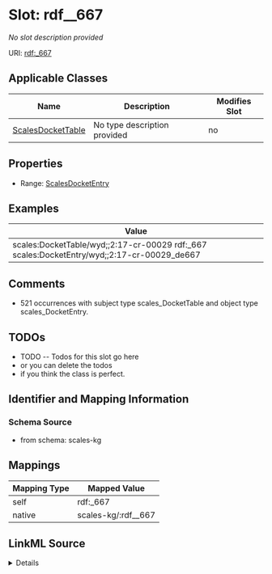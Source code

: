 

# Slot: rdf__667


_No slot description provided_





URI: [rdf:_667](http://www.w3.org/1999/02/22-rdf-syntax-ns#_667)



<!-- no inheritance hierarchy -->





## Applicable Classes

| Name | Description | Modifies Slot |
| --- | --- | --- |
| [ScalesDocketTable](../classes/ScalesDocketTable.md) | No type description provided |  no  |







## Properties

* Range: [ScalesDocketEntry](../classes/ScalesDocketEntry.md)






## Examples

| Value |
| --- |
| scales:DocketTable/wyd;;2:17-cr-00029 rdf:_667 scales:DocketEntry/wyd;;2:17-cr-00029_de667 |

## Comments

* 521 occurrences with subject type scales_DocketTable and object type scales_DocketEntry.

## TODOs

* TODO -- Todos for this slot go here
* or you can delete the todos
* if you think the class is perfect.

## Identifier and Mapping Information







### Schema Source


* from schema: scales-kg




## Mappings

| Mapping Type | Mapped Value |
| ---  | ---  |
| self | rdf:_667 |
| native | scales-kg/:rdf__667 |




## LinkML Source

<details>
```yaml
name: rdf__667
description: No slot description provided
todos:
- TODO -- Todos for this slot go here
- or you can delete the todos
- if you think the class is perfect.
comments:
- 521 occurrences with subject type scales_DocketTable and object type scales_DocketEntry.
examples:
- value: scales:DocketTable/wyd;;2:17-cr-00029 rdf:_667 scales:DocketEntry/wyd;;2:17-cr-00029_de667
from_schema: scales-kg
rank: 1000
slot_uri: rdf:_667
alias: rdf__667
domain_of:
- scales_DocketTable
range: scales_DocketEntry

```
</details>